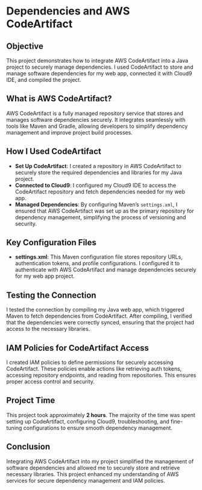 # **Dependencies and AWS CodeArtifact**

## **Objective**
This project demonstrates how to integrate AWS CodeArtifact into a Java project to securely manage dependencies. I used CodeArtifact to store and manage software dependencies for my web app, connected it with Cloud9 IDE, and compiled the project.

## **What is AWS CodeArtifact?**
AWS CodeArtifact is a fully managed repository service that stores and manages software dependencies securely. It integrates seamlessly with tools like Maven and Gradle, allowing developers to simplify dependency management and improve project build processes.

## **How I Used CodeArtifact**
- **Set Up CodeArtifact**: I created a repository in AWS CodeArtifact to securely store the required dependencies and libraries for my Java project.
- **Connected to Cloud9**: I configured my Cloud9 IDE to access the CodeArtifact repository and fetch dependencies needed for my web app.
- **Managed Dependencies**: By configuring Maven’s `settings.xml`, I ensured that AWS CodeArtifact was set up as the primary repository for dependency management, simplifying the process of versioning and security.

## **Key Configuration Files**
- **settings.xml**: This Maven configuration file stores repository URLs, authentication tokens, and profile configurations. I configured it to authenticate with AWS CodeArtifact and manage dependencies securely for my web app project.

## **Testing the Connection**
I tested the connection by compiling my Java web app, which triggered Maven to fetch dependencies from CodeArtifact. After compiling, I verified that the dependencies were correctly synced, ensuring that the project had access to the necessary libraries.

## **IAM Policies for CodeArtifact Access**
I created IAM policies to define permissions for securely accessing CodeArtifact. These policies enable actions like retrieving auth tokens, accessing repository endpoints, and reading from repositories. This ensures proper access control and security.

## **Project Time**
This project took approximately **2 hours**. The majority of the time was spent setting up CodeArtifact, configuring Cloud9, troubleshooting, and fine-tuning configurations to ensure smooth dependency management.

## **Conclusion**
Integrating AWS CodeArtifact into my project simplified the management of software dependencies and allowed me to securely store and retrieve necessary libraries. This project enhanced my understanding of AWS services for secure dependency management and IAM policies.

